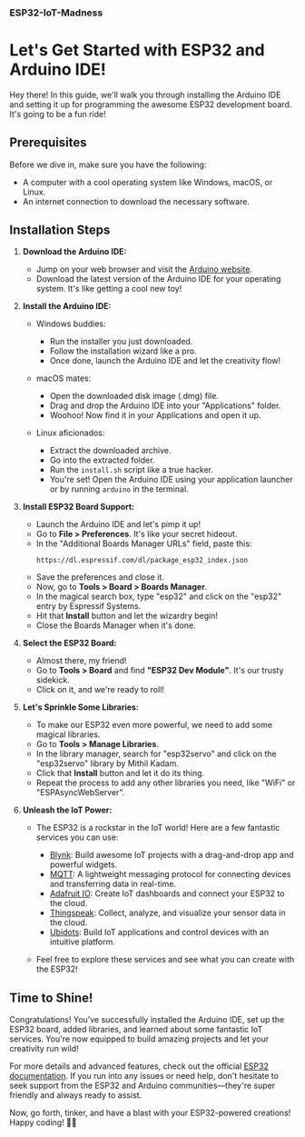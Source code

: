 ### ESP32-IoT-Madness

# Let's Get Started with ESP32 and Arduino IDE!

Hey there! In this guide, we'll walk you through installing the Arduino IDE and setting it up for programming the awesome ESP32 development board. It's going to be a fun ride!

## Prerequisites

Before we dive in, make sure you have the following:

- A computer with a cool operating system like Windows, macOS, or Linux.
- An internet connection to download the necessary software.

## Installation Steps

1. **Download the Arduino IDE:**

   - Jump on your web browser and visit the [Arduino website](https://www.arduino.cc/en/software).
   - Download the latest version of the Arduino IDE for your operating system. It's like getting a cool new toy!

2. **Install the Arduino IDE:**

   - Windows buddies:
     - Run the installer you just downloaded.
     - Follow the installation wizard like a pro.
     - Once done, launch the Arduino IDE and let the creativity flow!

   - macOS mates:
     - Open the downloaded disk image (.dmg) file.
     - Drag and drop the Arduino IDE into your "Applications" folder.
     - Woohoo! Now find it in your Applications and open it up.

   - Linux aficionados:
     - Extract the downloaded archive.
     - Go into the extracted folder.
     - Run the `install.sh` script like a true hacker.
     - You're set! Open the Arduino IDE using your application launcher or by running `arduino` in the terminal.

3. **Install ESP32 Board Support:**

   - Launch the Arduino IDE and let's pimp it up!
   - Go to **File > Preferences**. It's like your secret hideout.
   - In the "Additional Boards Manager URLs" field, paste this:
     ```
     https://dl.espressif.com/dl/package_esp32_index.json
     ```
   - Save the preferences and close it.
   - Now, go to **Tools > Board > Boards Manager**.
   - In the magical search box, type "esp32" and click on the "esp32" entry by Espressif Systems.
   - Hit that **Install** button and let the wizardry begin!
   - Close the Boards Manager when it's done.

4. **Select the ESP32 Board:**

   - Almost there, my friend!
   - Go to **Tools > Board** and find **"ESP32 Dev Module"**. It's our trusty sidekick.
   - Click on it, and we're ready to roll!

5. **Let's Sprinkle Some Libraries:**

   - To make our ESP32 even more powerful, we need to add some magical libraries.
   - Go to **Tools > Manage Libraries**.
   - In the library manager, search for "esp32servo" and click on the "esp32servo" library by Mithil Kadam.
   - Click that **Install** button and let it do its thing.
   - Repeat the process to add any other libraries you need, like "WiFi" or "ESPAsyncWebServer".

6. **Unleash the IoT Power:**

   - The ESP32 is a rockstar in the IoT world! Here are a few fantastic services you can use:

     - [Blynk](https://blynk.io/): Build awesome IoT projects with a drag-and-drop app and powerful widgets.
     - [MQTT](https://mqtt.org/): A lightweight messaging protocol for connecting devices and transferring data in real-time.
     - [Adafruit IO](https://io.adafruit.com/): Create IoT dashboards and connect your ESP32 to the cloud.
     - [Thingspeak](https://thingspeak.com/): Collect, analyze, and visualize your sensor data in the cloud.
     - [Ubidots](https://ubidots.com/): Build IoT applications and control devices with an intuitive platform.

   - Feel free to explore these services and see what you can create with the ESP32!

## Time to Shine!

Congratulations! You've successfully installed the Arduino IDE, set up the ESP32 board, added libraries, and learned about some fantastic IoT services. You're now equipped to build amazing projects and let your creativity run wild!

For more details and advanced features, check out the official [ESP32 documentation](https://docs.espressif.com/projects/esp-idf/en/latest/). If you run into any issues or need help, don't hesitate to seek support from the ESP32 and Arduino communities—they're super friendly and always ready to assist.

Now, go forth, tinker, and have a blast with your ESP32-powered creations! Happy coding! 🚀🎉
